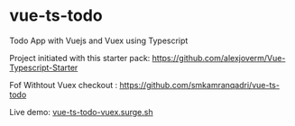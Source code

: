 # vue-ts-todo

Todo App with Vuejs and Vuex using Typescript

Project initiated with this starter pack: https://github.com/alexjoverm/Vue-Typescript-Starter

Fof Withtout Vuex checkout : https://github.com/smkamranqadri/vue-ts-todo

Live demo: [vue-ts-todo-vuex.surge.sh](vue-ts-todo-vuex.surge.sh)
